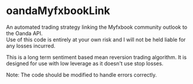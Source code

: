# oandaMyfxbookLink
An automated trading strategy linking the Myfxbook community outlook to the Oanda API.  
Use of this code is entirely at your own risk and I will not be held liable for any losses incurred.

This is a long term sentiment based mean reversion trading algorithm.  It is designed for use with low leverage as it doesn't use stop losses.

Note: The code should be modified to handle errors correctly.
